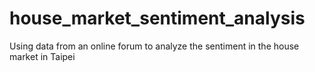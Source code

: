 # house_market_sentiment_analysis
Using data from an online forum to analyze the sentiment in the house market in Taipei
